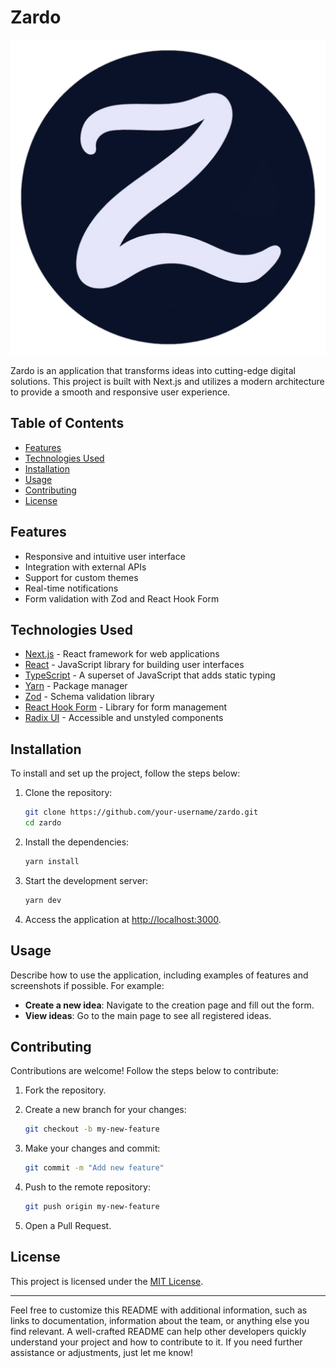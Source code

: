 # Zardo

![Zardo Logo](/public/icons/icon-512.png)

Zardo is an application that transforms ideas into cutting-edge digital solutions. This project is built with Next.js and utilizes a modern architecture to provide a smooth and responsive user experience.

## Table of Contents

- [Features](#features)
- [Technologies Used](#technologies-used)
- [Installation](#installation)
- [Usage](#usage)
- [Contributing](#contributing)
- [License](#license)

## Features

- Responsive and intuitive user interface
- Integration with external APIs
- Support for custom themes
- Real-time notifications
- Form validation with Zod and React Hook Form

## Technologies Used

- [Next.js](https://nextjs.org/) - React framework for web applications
- [React](https://reactjs.org/) - JavaScript library for building user interfaces
- [TypeScript](https://www.typescriptlang.org/) - A superset of JavaScript that adds static typing
- [Yarn](https://yarnpkg.com/) - Package manager
- [Zod](https://zod.dev/) - Schema validation library
- [React Hook Form](https://react-hook-form.com/) - Library for form management
- [Radix UI](https://www.radix-ui.com/) - Accessible and unstyled components

## Installation

To install and set up the project, follow the steps below:

1. Clone the repository:

   ```bash
   git clone https://github.com/your-username/zardo.git
   cd zardo
   ```

2. Install the dependencies:

   ```bash
   yarn install
   ```

3. Start the development server:

   ```bash
   yarn dev
   ```

4. Access the application at [http://localhost:3000](http://localhost:3000).

## Usage

Describe how to use the application, including examples of features and screenshots if possible. For example:

- **Create a new idea**: Navigate to the creation page and fill out the form.
- **View ideas**: Go to the main page to see all registered ideas.

## Contributing

Contributions are welcome! Follow the steps below to contribute:

1. Fork the repository.
2. Create a new branch for your changes:

   ```bash
   git checkout -b my-new-feature
   ```

3. Make your changes and commit:

   ```bash
   git commit -m "Add new feature"
   ```

4. Push to the remote repository:

   ```bash
   git push origin my-new-feature
   ```

5. Open a Pull Request.

## License

This project is licensed under the [MIT License](LICENSE).

---

Feel free to customize this README with additional information, such as links to documentation, information about the team, or anything else you find relevant. A well-crafted README can help other developers quickly understand your project and how to contribute to it. If you need further assistance or adjustments, just let me know!